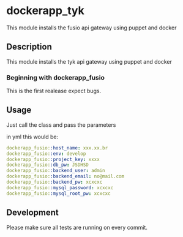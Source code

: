 # dockerapp_tyk

This module installs the fusio api gateway using puppet and docker


## Description

This module installs the tyk api gateway using puppet and docker


### Beginning with dockerapp_fusio

This is the first realease expect bugs.

## Usage

Just call the class and pass the parameters 

in yml this would be:

```yaml
dockerapp_fusio::host_name: xxx.xx.br
dockerapp_fusio::env: develop
dockerapp_fusio::project_key: xxxx
dockerapp_fusio::db_pw: JSDHSD
dockerapp_fusio::backend_user: admin
dockerapp_fusio::backend_email: no@mail.com
dockerapp_fusio::backend_pw: xcxcxc
dockerapp_fusio::mysql_password: xcxcxc
dockerapp_fusio::mysql_root_pw: xcxcxc
```


## Development

Please make sure all tests are running on every commit. 

